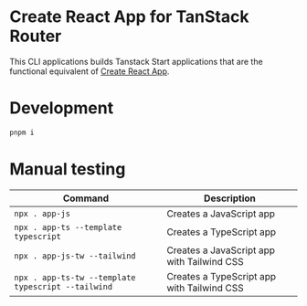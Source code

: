# Create React App for TanStack Router

This CLI applications builds Tanstack Start applications that are the functional equivalent of [Create React App](https://create-react-app.dev/).

# Development

```bash
pnpm i
```

# Manual testing

| Command                                            | Description                                |
| -------------------------------------------------- | ------------------------------------------ |
| `npx . app-js`                                     | Creates a JavaScript app                   |
| `npx . app-ts --template typescript`               | Creates a TypeScript app                   |
| `npx . app-js-tw --tailwind`                       | Creates a JavaScript app with Tailwind CSS |
| `npx . app-ts-tw --template typescript --tailwind` | Creates a TypeScript app with Tailwind CSS |
